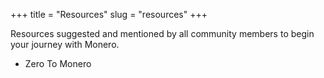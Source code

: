 +++
title = "Resources"
slug = "resources"
+++

Resources suggested and mentioned by all community members to begin your journey with Monero.

* Zero To Monero
